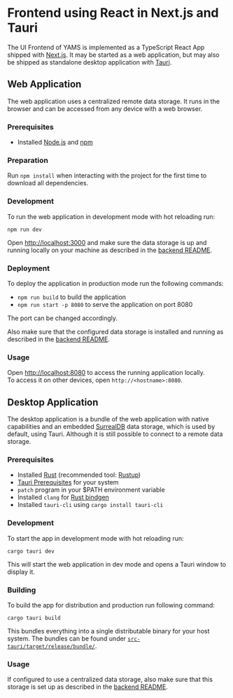 # Frontend using React in Next.js and Tauri

The UI Frontend of YAMS is implemented as a TypeScript React App shipped with [Next.js](https://nextjs.org/).
It may be started as a web application, but may also be shipped as standalone desktop application with
[Tauri](https://tauri.app).

## Web Application

The web application uses a centralized remote data storage. It runs in the browser
and can be accessed from any device with a web browser.

### Prerequisites

- Installed [Node.js](https://nodejs.org) and [npm](https://www.npmjs.com/)

### Preparation

Run `npm install` when interacting with the project for the first time to download all dependencies.

### Development

To run the web application in development mode with hot reloading run:

`npm run dev`

Open [http://localhost:3000](http://localhost:3000) and make sure the data storage is up and running
locally on your machine as described in the [backend README](../backend/README.md).

### Deployment

To deploy the application in production mode run the following commands:

- `npm run build` to build the application
- `npm run start -p 8080` to serve the application on port 8080

The port can be changed accordingly.

Also make sure that the configured data storage is installed and running as described in the
[backend README](../backend/README.md).

### Usage

Open [http://localhost:8080](http://localhost:8080) to access the running application locally.   
To access it on other devices, open `http://<hostname>:8080`.

## Desktop Application

The desktop application is a bundle of the web application with native capabilities and an embedded
[SurrealDB](https://surrealdb.com) data storage, which is used by default, using Tauri. Although it is still possible to
connect to a remote data
storage.

### Prerequisites

- Installed [Rust](https://rust-lang.org) (recommended tool:
  [Rustup](https://tauri.app/v1/guides/getting-started/prerequisites))
- [Tauri Prerequisites](https://tauri.app/v1/guides/getting-started/prerequisites) for your system
- `patch` program in your $PATH environment variable
- Installed `clang` for [Rust bindgen](https://rust-lang.github.io/rust-bindgen/requirements.html)
- Installed `tauri-cli` using `cargo install tauri-cli`

### Development

To start the app in development mode with hot reloading run:

`cargo tauri dev`

This will start the web application in dev mode and opens a Tauri window to display it.

### Building

To build the app for distribution and production run following command:

`cargo tauri build`

This bundles everything into a single distributable binary for your host system. The bundles can be found under
[`src-tauri/target/release/bundle/`](src-tauri/target/release/bundle/).

### Usage

If configured to use a centralized data storage, also make sure that this storage is set up as described in the
[backend README](../backend/README.md).

